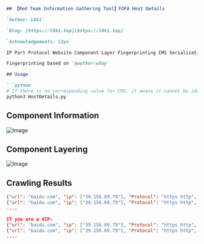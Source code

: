 ```markdown
## 【Red Team Information Gathering Tool】FOFA Host Details

`Author: L0ki`

`Blog: [https://l0ki.top](https://l0ki.top)`

`Acknowledgements: l3yx`

IP Port Protocol Website Component Layer Fingerprinting CMS Serialization Output Display

Fingerprinting based on `@author:w8ay`

## Usage

```python
# If there is no corresponding value for CMS, it means it cannot be identified
python3 HostDetails.py
```

## Component Information

![Image](https://l0ki-town.oss-cn-beijing.aliyuncs.com/l0ki.top/image-20200807143505847.png)

## Component Layering

![Image](https://l0ki-town.oss-cn-beijing.aliyuncs.com/l0ki.top/image-20200807143425425.png)

## Crawling Results

```json
{"url": "baidu.com", "ip": ["39.156.69.79"], "Protocol": "https http", "Port": "443", "Component": "D***t", "CMS": ""}
{"url": "baidu.com", "ip": ["39.156.69.79"], "Protocol": "https http", "Port": "80", "Component": "Apache-Web-Server", "CMS": ""}
....

If you are a VIP:
{"url": "baidu.com", "ip": ["39.156.69.79"], "Protocol": "https http", "Port": "443", "Component": "DigiCert-Cert", "CMS": ""}
{"url": "baidu.com", "ip": ["39.156.69.79"], "Protocol": "https http", "Port": "80", "Component": "Apache-Web-Server", "CMS": ""}
....
```
```

